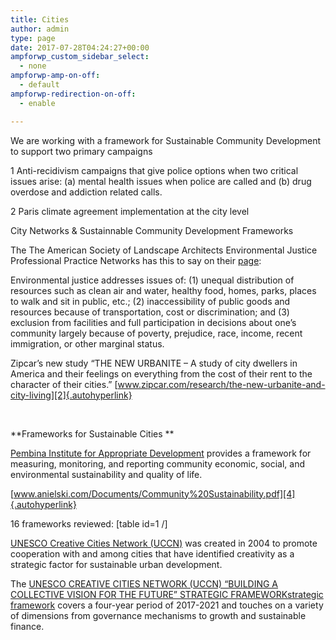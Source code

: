 ```yaml
---
title: Cities
author: admin
type: page
date: 2017-07-28T04:24:27+00:00
ampforwp_custom_sidebar_select:
  - none
ampforwp-amp-on-off:
  - default
ampforwp-redirection-on-off:
  - enable

---
```

We are working with a framework for Sustainable Community Development to support two primary campaigns

1 Anti-recidivism campaigns that give police options when two critical issues arise: (a) mental health issues when police are called and (b) drug overdose and addiction related calls.

2 Paris climate agreement implementation at the city level

City Networks & Sustainnable Community Development Frameworks

The The American Society of Landscape Architects Environmental Justice Professional Practice Networks has this to say on their [page][1]:

Environmental justice addresses issues of: (1) unequal distribution of resources such as clean air and water, healthy food, homes, parks, places to walk and sit in public, etc.; (2) inaccessibility of public goods and resources because of transportation, cost or discrimination; and (3) exclusion from facilities and full participation in decisions about one’s community largely because of poverty, prejudice, race, income, recent immigration, or other marginal status.

Zipcar&#8217;s new study &#8220;THE NEW URBANITE &#8211; A study of city dwellers in America and their feelings on everything from the cost of their rent to the character of their cities.&#8221; [www.zipcar.com/research/the-new-urbanite-and-city-living][2]{.autohyperlink}

&nbsp;

**Frameworks for Sustainable Cities **

[Pembina Institute for Appropriate Development][3] provides a framework for measuring, monitoring, and reporting community economic, social, and environmental sustainability and quality of life.

[www.anielski.com/Documents/Community%20Sustainability.pdf][4]{.autohyperlink}
  
16 frameworks reviewed: [table id=1 /] 

[UNESCO Creative Cities Network (UCCN)][5] was created in 2004 to promote cooperation with and among cities that have identified creativity as a strategic factor for sustainable urban development.

The [UNESCO CREATIVE CITIES NETWORK (UCCN) “BUILDING A COLLECTIVE VISION FOR THE FUTURE” STRATEGIC FRAMEWORKstrategic framework][6] covers a four-year period of 2017-2021 and touches on a variety of dimensions from governance mechanisms to growth and sustainable finance.

 [1]: https://www.asla.org/contentdetail.aspx?id=46027
 [2]: http://www.zipcar.com/research/the-new-urbanite-and-city-living
 [3]: http://www.pembina.org/ "Pembina Institute for Appropriate Development"
 [4]: http://www.anielski.com/Documents/Community%20Sustainability.pdf
 [5]: http://en.unesco.org/creative-cities/home
 [6]: https://en.unesco.org/creative-cities/sites/creative-cities/files/Strategic-framework_UCCN.pdf